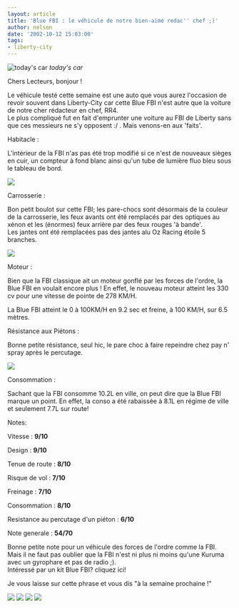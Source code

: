 ```yaml
---
layout: article
title: 'Blue FBI : le véhicule de notre bien-aimé redac'' chef ;)'
author: nelson
date: '2002-10-12 15:03:00'
tags:
- liberty-city
---
```


![today's car](/content/images/2016/07/preview.jpg)
_today's car_

Chers Lecteurs, bonjour !

Le véhicule testé cette semaine est une auto que vous aurez l'occasion de revoir souvent dans Liberty-City car cette Blue FBI n'est autre que la voiture de notre cher rédacteur en chef, RR4.  
Le plus compliqué fut en fait d'emprunter une voiture au FBI de Liberty sans que ces messieurs ne s'y opposent :/ . Mais venons-en aux 'faits'.

Habitacle :

L’intérieur de la FBI n'as pas été trop modifié si ce n'est de nouveaux sièges en cuir, un compteur à fond blanc ainsi qu'un tube de lumière fluo bleu sous le tableau de bord.

![](/content/images/2016/07/FBI4.jpg)

Carrosserie :

Bon petit boulot sur cette FBI; les pare-chocs sont désormais de la couleur de la carrosserie, les feux avants ont été remplacés par des optiques au xénon et les (énormes) feux arrière par des feux rouges 'à bande'.  
Les jantes ont été remplacées pas des jantes alu Oz Racing étoile 5 branches.

![](/content/images/2016/07/FBI.jpg)

Moteur :

Bien que la FBI classique ait un moteur gonflé par les forces de l'ordre, la Blue FBI en voulait encore plus ! En effet, le nouveau moteur atteint les 330 cv pour une vitesse de pointe de 278 KM/H.

La Blue FBI atteint le 0 à 100KM/H en 9.2 sec et freine, à 100 KM/H, sur 6.5 mètres.

Résistance aux Piétons :

Bonne petite résistance, seul hic, le pare choc à faire repeindre chez pay n' spray après le percutage.

![](/content/images/2016/07/FBI7.jpg)

Consommation :

Sachant que la FBI consomme 10.2L en ville, on peut dire que la Blue FBI marque un point. En effet, la conso a été rabaissée à 8.1L en régime de ville et seulement 7.7L sur route!

Notes:

Vitesse : **9/10**

Design : **9/10**

Tenue de route : **8/10**

Risque de vol : **7/10**

Freinage : **7/10**

Consommation : **8/10**

Resistance au percutage d'un piéton : **6/10**

Note generale : **54/70**

Bonne petite note pour un véhicule des forces de l'ordre comme la FBI. Mais il ne faut pas oublier que la FBI n'est ni plus ni moins qu'une Kuruma avec un gyrophare et pas de radio ;).  
Intéressé par un kit Blue FBI? cliquez ici!

Je vous laisse sur cette phrase et vous dis "à la semaine prochaine !"

![](/content/images/2016/07/FBI2.jpg)
![](/content/images/2016/07/FBI3.jpg)
![](/content/images/2016/07/FBI5.jpg)
![](/content/images/2016/07/FBI6.jpg)